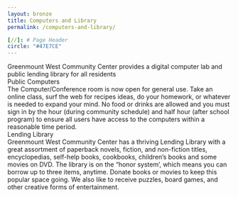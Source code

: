 ```yaml
---
layout: bronze
title: Computers and Library
permalink: /computers-and-library/

[//]: # Page Header
circle: "#47E7CE"
---
```


<div class="history_group color_overlay" style="background-image: url('/assets/img/computers_library_cover.jpg');">
</div>

<div class="discover_grid">
    <div class="history_meta">
        <div class="history_title">
            Greenmount West Community Center provides a digital computer lab and public lending library for all residents
        </div>
        <div class="history_summary">
            <div class="history_p">
                <span>Public Computers</span>
                <div>The Computer/Conference room is now open for general use. Take an online class, surf the web for recipes ideas, do your homework, or whatever is needed to expand your mind. No food or drinks are allowed and you must sign in by the hour (during community schedule) and half hour (after school program) to ensure all users have access to the computers within a reasonable time period.</div>
            </div>
            <div class="history_p">
                <span>Lending Library</span>
                <div>Greenmount West Community Center has a thriving Lending Library with a great assortment of paperback novels, fiction, and non-fiction titles, encyclopedias, self-help books, cookbooks, children’s books and some movies on DVD. The library is on the “honor system’, which means you can borrow up to three items, anytime. Donate books or movies to keep this popular space going. We also like to receive puzzles, board games, and other creative forms of entertainment.</div>
            </div>
        </div>
    </div>
</div>
